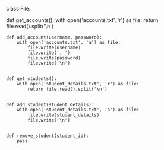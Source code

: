 class File:

  
   def get_accounts():
        with open('accounts.txt', 'r') as file:
            return file.read().split('\n')

   
    def add_account(username, password):
        with open('accounts.txt', 'a') as file:
            file.write(username)
            file.write(', ')
            file.write(password)
            file.write('\n')

    
    def get_students():
        with open('student_details.txt', 'r') as file:
            return file.read().split('\n')

   
    def add_student(student_details):
        with open('student_details.txt', 'a') as file:
            file.write(student_details)
            file.write('\n')

    
    def remove_student(student_id):
        pass
